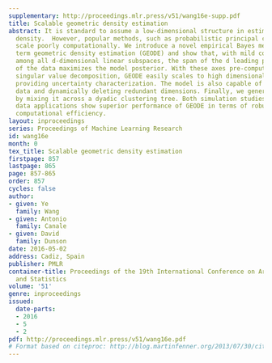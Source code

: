 ```yaml
---
supplementary: http://proceedings.mlr.press/v51/wang16e-supp.pdf
title: Scalable geometric density estimation
abstract: It is standard to assume a low-dimensional structure in estimating a high-dimensional
  density.  However, popular methods, such as probabilistic principal component analysis,
  scale poorly computationally. We introduce a novel empirical Bayes method that we
  term geometric density estimation (GEODE) and show that, with mild conditions and
  among all d-dimensional linear subspaces, the span of the d leading principal axes
  of the data maximizes the model posterior. With these axes pre-computed using fast
  singular value decomposition, GEODE easily scales to high dimensional problems while
  providing uncertainty characterization. The model is also capable of imputing missing
  data and dynamically deleting redundant dimensions. Finally, we generalize GEODE
  by mixing it across a dyadic clustering tree. Both simulation studies and real world
  data applications show superior performance of GEODE in terms of robustness and
  computational efficiency.
layout: inproceedings
series: Proceedings of Machine Learning Research
id: wang16e
month: 0
tex_title: Scalable geometric density estimation
firstpage: 857
lastpage: 865
page: 857-865
order: 857
cycles: false
author:
- given: Ye
  family: Wang
- given: Antonio
  family: Canale
- given: David
  family: Dunson
date: 2016-05-02
address: Cadiz, Spain
publisher: PMLR
container-title: Proceedings of the 19th International Conference on Artificial Intelligence
  and Statistics
volume: '51'
genre: inproceedings
issued:
  date-parts:
  - 2016
  - 5
  - 2
pdf: http://proceedings.mlr.press/v51/wang16e.pdf
# Format based on citeproc: http://blog.martinfenner.org/2013/07/30/citeproc-yaml-for-bibliographies/
---
```

